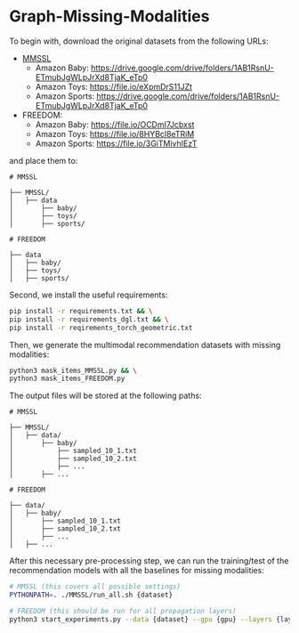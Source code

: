 # Graph-Missing-Modalities

To begin with, download the original datasets from the following URLs:

* [MMSSL](https://github.com/HKUDS/MMSSL)
  * Amazon Baby: https://drive.google.com/drive/folders/1AB1RsnU-ETmubJgWLpJrXd8TjaK_eTp0
  * Amazon Toys: https://file.io/eXpmDrS11JZt
  * Amazon Sports: https://drive.google.com/drive/folders/1AB1RsnU-ETmubJgWLpJrXd8TjaK_eTp0
* FREEDOM:
  * Amazon Baby: https://file.io/OCDmI7Jcbxst
  * Amazon Toys: https://file.io/8HYBcl8eTRiM
  * Amazon Sports: https://file.io/3GiTMivhIEzT

and place them to:
```
# MMSSL

├── MMSSL/
│   ├── data
│       ├── baby/
│       ├── toys/
│       ├── sports/

# FREEDOM

├── data
│   ├── baby/
│   ├── toys/
│   ├── sports/
``` 

Second, we install the useful requirements:
```sh
pip install -r requirements.txt && \
pip install -r requirements_dgl.txt && \
pip install -r reqirements_torch_geometric.txt
``` 

Then, we generate the multimodal recommendation datasets with missing modalities:
```sh
python3 mask_items_MMSSL.py && \
python3 mask_items_FREEDOM.py
``` 

The output files will be stored at the following paths:
```
# MMSSL

├── MMSSL/
│   ├── data/
│       ├── baby/
│           ├── sampled_10_1.txt
│           ├── sampled_10_2.txt
│           ├── ...
│       ├── ...

# FREEDOM

├── data/
│   ├── baby/
│       ├── sampled_10_1.txt
│       ├── sampled_10_2.txt
│       ├── ...
│   ├── ...
```

After this necessary pre-processing step, we can run the training/test of the recommendation models with all the baselines for missing modalities:
```sh
# MMSSL (this covers all possible settings)
PYTHONPATH=. ./MMSSL/run_all.sh {dataset} 
```
```sh
# FREEDOM (this should be run for all propagation layers)
python3 start_experiments.py --data {dataset} --gpu {gpu} --layers {layers}
``` 